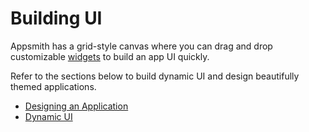 # Building UI

Appsmith has a grid-style canvas where you can drag and drop customizable [widgets](../../reference/widgets/) to build an app UI quickly.

Refer to the sections below to build dynamic UI and design beautifully themed applications.


* [Designing an Application](designing-an-application/)
* [Dynamic UI](dynamic-ui/)

